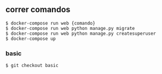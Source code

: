 ## correr comandos
```shell
$ docker-compose run web {comando}
$ docker-compose run web python manage.py migrate
$ docker-compose run web python manage.py createsuperuser
$ docker-compose up
```

### basic
```shell
$ git checkout basic
```